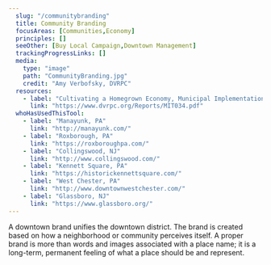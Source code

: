```yaml
---
  slug: "/communitybranding"
  title: Community Branding  
  focusAreas: [Communities,Economy]
  principles: []
  seeOther: [Buy Local Campaign,Downtown Management]
  trackingProgressLinks: []
  media: 
    type: "image"
    path: "CommunityBranding.jpg"
    credit: "Amy Verbofsky, DVRPC"
  resources: 
    - label: "Cultivating a Homegrown Economy, Municipal Implementation Tool #34, DVRPC"
      link: "https://www.dvrpc.org/Reports/MIT034.pdf"  
  whoHasUsedThisTool: 
    - label: "Manayunk, PA"
      link: "http://manayunk.com/"
    - label: "Roxborough, PA"
      link: "https://roxboroughpa.com/"
    - label: "Collingswood, NJ"
      link: "http://www.collingswood.com/"
    - label: "Kennett Square, PA"
      link: "https://historickennettsquare.com/"
    - label: "West Chester, PA"
      link: "http://www.downtownwestchester.com/"
    - label: "Glassboro, NJ"
      link: "https://www.glassboro.org/"
---
```


A downtown brand unifies the downtown district. The brand is created based on how a neighborhood or community perceives itself. A proper brand is more than words and images associated with a place name; it is a long-term, permanent feeling of what a place should be and represent.
